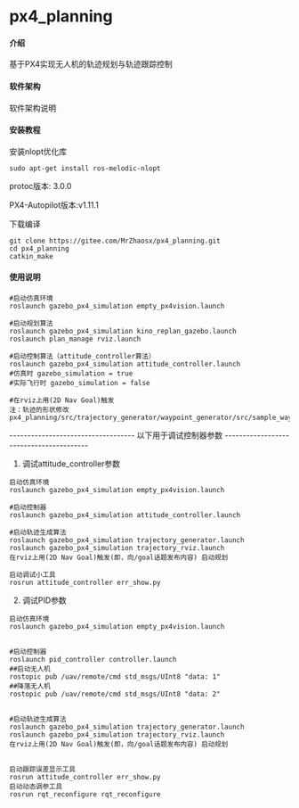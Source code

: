 # px4_planning

#### 介绍
基于PX4实现无人机的轨迹规划与轨迹跟踪控制

#### 软件架构
软件架构说明

#### 安装教程
安装nlopt优化库
```
sudo apt-get install ros-melodic-nlopt
```
protoc版本: 3.0.0

PX4-Autopilot版本:v1.11.1

下载编译
```
git clone https://gitee.com/MrZhaosx/px4_planning.git
cd px4_planning
catkin_make
```

#### 使用说明

```
#启动仿真环境
roslaunch gazebo_px4_simulation empty_px4vision.launch

#启动规划算法
roslaunch gazebo_px4_simulation kino_replan_gazebo.launch
roslaunch plan_manage rviz.launch

#启动控制算法（attitude_controller算法）
roslaunch gazebo_px4_simulation attitude_controller.launch
#仿真时 gazebo_simulation = true
#实际飞行时 gazebo_simulation = false

#在rviz上用(2D Nav Goal)触发 
注：轨迹的形状修改 px4_planning/src/trajectory_generator/waypoint_generator/src/sample_waypoints.h
```

----------------------------------- 以下用于调试控制器参数 ----------------------------------------
1. 调试attitude_controller参数
```
启动仿真环境
roslaunch gazebo_px4_simulation empty_px4vision.launch

#启动控制器
roslaunch gazebo_px4_simulation attitude_controller.launch

#启动轨迹生成算法
roslaunch gazebo_px4_simulation trajectory_generator.launch
roslaunch gazebo_px4_simulation trajectory_rviz.launch
在rviz上用(2D Nav Goal)触发(即，向/goal话题发布内容) 启动规划

启动调试小工具
rosrun attitude_controller err_show.py
```

2. 调试PID参数

```
启动仿真环境
roslaunch gazebo_px4_simulation empty_px4vision.launch


#启动控制器
roslaunch pid_controller controller.launch
##启动无人机
rostopic pub /uav/remote/cmd std_msgs/UInt8 "data: 1"
##降落无人机
rostopic pub /uav/remote/cmd std_msgs/UInt8 "data: 2"


#启动轨迹生成算法
roslaunch gazebo_px4_simulation trajectory_generator.launch
roslaunch gazebo_px4_simulation trajectory_rviz.launch
在rviz上用(2D Nav Goal)触发(即，向/goal话题发布内容) 启动规划


启动跟踪误差显示工具
rosrun attitude_controller err_show.py
启动动态调参工具
rosrun rqt_reconfigure rqt_reconfigure 
```
